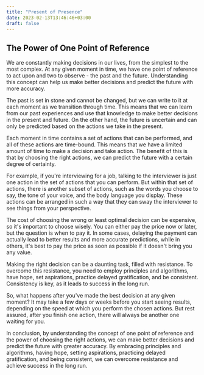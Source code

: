 ```yaml
---
title: "Present of Presence"
date: 2023-02-13T13:46:46+03:00
draft: false
---
```


## The Power of One Point of Reference

We are constantly making decisions in our lives, from the simplest to the most complex. At any given moment in time, we have one point of reference to act upon and two to observe - the past and the future. Understanding this concept can help us make better decisions and predict the future with more accuracy.

The past is set in stone and cannot be changed, but we can write to it at each moment as we transition through time. This means that we can learn from our past experiences and use that knowledge to make better decisions in the present and future. On the other hand, the future is uncertain and can only be predicted based on the actions we take in the present.

Each moment in time contains a set of actions that can be performed, and all of these actions are time-bound. This means that we have a limited amount of time to make a decision and take action. The benefit of this is that by choosing the right actions, we can predict the future with a certain degree of certainty.

For example, if you're interviewing for a job, talking to the interviewer is just one action in the set of actions that you can perform. But within that set of actions, there is another subset of actions, such as the words you choose to say, the tone of your voice, and the body language you display. These actions can be arranged in such a way that they can sway the interviewer to see things from your perspective.

The cost of choosing the wrong or least optimal decision can be expensive, so it's important to choose wisely. You can either pay the price now or later, but the question is when to pay it. In some cases, delaying the payment can actually lead to better results and more accurate predictions, while in others, it's best to pay the price as soon as possible if it doesn't bring you any value.

Making the right decision can be a daunting task, filled with resistance. To overcome this resistance, you need to employ principles and algorithms, have hope, set aspirations, practice delayed gratification, and be consistent. Consistency is key, as it leads to success in the long run.

So, what happens after you've made the best decision at any given moment? It may take a few days or weeks before you start seeing results, depending on the speed at which you perform the chosen actions. But rest assured, after you finish one action, there will always be another one waiting for you.

In conclusion, by understanding the concept of one point of reference and the power of choosing the right actions, we can make better decisions and predict the future with greater accuracy. By embracing principles and algorithms, having hope, setting aspirations, practicing delayed gratification, and being consistent, we can overcome resistance and achieve success in the long run.

